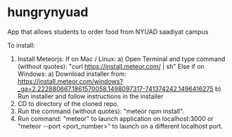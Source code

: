 # hungrynyuad
App that allows students to order food from NYUAD saadiyat campus


To install:
1) Install Meteorjs:
    If on Mac / Linux:
      a) Open Terminal and type command (without quotes): "curl https://install.meteor.com/ | sh"
    Else if on Windows:
      a) Download installer from: https://install.meteor.com/windows?_ga=2.222880667.1861570058.1498097317-741374242.1496416275
      b) Run installer and follow instructions in the installer
2) CD to directory of the cloned repo.
3) Run the command (without quotes): "meteor npm install".
4) Run command: "meteor" to launch application on localhost:3000 or "meteor --port <port_number>" to launch on a different localhost port.
